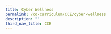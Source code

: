 ```yaml
---
title: Cyber Wellness
permalink: /co-curriculum/CCE/cyber-wellness
description: ""
third_nav_title: CCE
---
```


